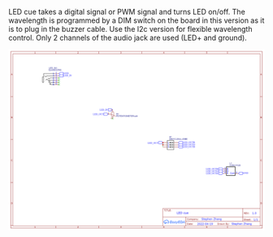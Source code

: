LED cue takes a digital signal or PWM signal and turns LED on/off. The wavelength is programmed by a DIM switch on the board in this version as it is to plug in the buzzer cable. Use the I2c version for flexible wavelength control. Only 2 channels of the audio jack are used (LED+ and ground).

![schematic](./Schematic_LED%20cue_2022-04-19.png)
